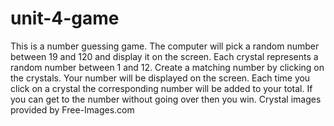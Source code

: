 # unit-4-game
This is a number guessing game. 
The computer will pick a random number between 19 and 120 and display it on the screen. 
Each crystal represents a random number between 1 and 12.
Create a matching number by clicking on the crystals.
Your number will be displayed on the screen.
Each time you click on a crystal the corresponding number will be added to your total.
If you can get to the number without going over then you win.
Crystal images provided by Free-Images.com

